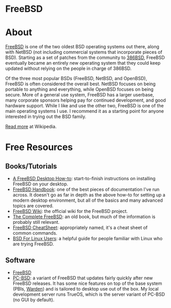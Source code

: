 # FreeBSD

# About

[FreeBSD](http://freebsd.org) is one of the two oldest BSD operating systems out there, along with NetBSD (not including commercial systems that incorporate pieces of BSD). Starting as a set of patches from the community to [386BSD](https://en.wikipedia.org/wiki/386BSD), FreeBSD eventually became an entirely new operating system that they could keep updated without relying on the people in charge of 386BSD.

Of the three most popular BSDs (FreeBSD, NetBSD, and OpenBSD), FreeBSD is often considered the overall best. NetBSD focuses on being portable to anything and everything, while OpenBSD focuses on being secure. More of a general use system, FreeBSD has a larger userbase, many corporate sponsors helping pay for continued development, and good hardware support. While I like and use the other two, FreeBSD is one of the main operating systems I use. I recommend it as a starting point for anyone interested in trying out the BSD family.

[Read more](https://en.wikipedia.org/wiki/FreeBSD) at Wikipedia.

# Free Resources

## Books/Tutorials

+ [A FreeBSD Desktop How-to](https://cooltrainer.org/a-freebsd-desktop-howto/): start-to-finish instructions on installing FreeBSD on your desktop.
+ [FreeBSD Handbook](https://www.freebsd.org/doc/en_US.ISO8859-1/books/handbook/): one of the best pieces of documentation I've run across. It doesn't go as far in depth as the above how-to for setting up a modern desktop environment, but all of the basics and many advanced topics are covered.
+ [FreeBSD Wiki](https://wiki.freebsd.org): the official wiki for the FreeBSD project.
+ [The Complete FreeBSD](http://www.lemis.com/grog/Documentation/CFBSD/): an old book, but much of the information is probably still relevant.
+ [FreeBSD CheatSheet](http://www.cambus.net/freebsd-cheatsheet/): appropriately named, it's a cheat sheet of common commands.
+ [BSD For Linux Users](http://www.over-yonder.net/~fullermd/rants/bsd4linux/01): a helpful guide for people familiar with Linux who are trying FreeBSD.

## Software

+ [FreeBSD](https://www.freebsd.org/where.html)
+ [PC-BSD](http://www.pcbsd.org): a variant of FreeBSD that updates fairly quickly after new FreeBSD releases. It has some nice features on top of the base system (PBIs, [Warden](http://wiki.pcbsd.org/index.php/Warden®/10.1/en)) and is tailored to desktop use out of the box. My local development server runs TrueOS, which is the server variant of PC-BSD (no GUI by default).
